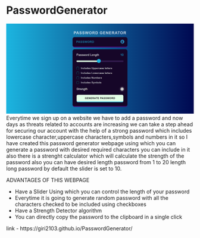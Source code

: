 # PasswordGenerator
![logo](https://github.com/giri2103/PasswordGenerator/blob/main/password_generator_logo.png)
Everytime we sign up on a website we have to add a password and now days as threats related to accounts are increasing we can take a step ahead for securing our account with the help of a strong password which includes lowercase character,uppercase characters,symbols and numbers in it so I have created this password generator webpage using which you can generate a password with desired required characters you can include in it also there is a strenght calculator which will calculate the strength of the password also you can have desired length password from 1 to 20 length long password by default the slider is set to 10. 

ADVANTAGES OF THIS WEBPAGE
<ul>
  <li>Have a Slider Using which you can control the length of your password</li>
  <li>Everytime it is going to generate random password with all the characters checked to be included using checkboxes</li>
  <li>Have a Strength Detector algorithm</li>
  <li>You can directly copy the password to the clipboard in a single click</li>
</ul>
link - https://giri2103.github.io/PasswordGenerator/

